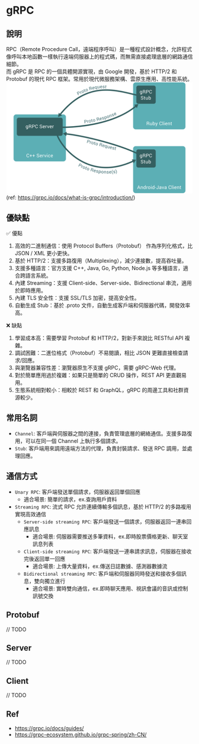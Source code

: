 # gRPC

## 說明
RPC（Remote Procedure Call，遠端程序呼叫）是一種程式設計概念，允許程式像呼叫本地函數一樣執行遠端伺服器上的程式碼，而無需直接處理底層的網路通信細節。 <br/>
而 gRPC 是 RPC 的一個具體開源實現，由 Google 開發，基於 HTTP/2 和 Protobuf 的現代 RPC 框架。常用於現代微服務架構、雲原生應用、高性能系統。 <br/>
![landing-2.svg](img%2Flanding-2.svg) <br/>
(ref: https://grpc.io/docs/what-is-grpc/introduction/) <br/>

## 優缺點
✅ 優點
1. 高效的二進制通信：使用 Protocol Buffers（Protobuf） 作為序列化格式，比 JSON / XML 更小更快。
2. 基於 HTTP/2：支援多路復用（Multiplexing），減少連接數，提高吞吐量。
3. 支援多種語言：官方支援 C++, Java, Go, Python, Node.js 等多種語言，適合跨語言系統。
4. 內建 Streaming：支援 Client-side、Server-side、Bidirectional 串流，適用於即時應用。
5. 內建 TLS 安全性：支援 SSL/TLS 加密，提高安全性。
6. 自動生成 Stub：基於 .proto 文件，自動生成客戶端和伺服器代碼，開發效率高。

❌ 缺點
1. 學習成本高：需要學習 Protobuf 和 HTTP/2，對新手來說比 RESTful API 複雜。
2. 調試困難：二進位格式（Protobuf）不易閱讀，相比 JSON 更難直接檢查請求/回應。
3. 與瀏覽器兼容性差：瀏覽器原生不支援 gRPC，需要 gRPC-Web 代理。
4. 對於簡單應用過於複雜：如果只是簡單的 CRUD 操作，REST API 更直觀易用。
5. 生態系統相對較小：相較於 REST 和 GraphQL，gRPC 的周邊工具和社群資源較少。

## 常用名詞
- `Channel`: 客戶端與伺服器之間的連接，負責管理底層的網絡通信。支援多路復用，可以在同一個 Channel 上執行多個請求。 
- `Stub`: 客戶端用來調用遠端方法的代理，負責封裝請求、發送 RPC 調用，並處理回應。

## 通信方式
- `Unary RPC`: 客戶端發送單個請求，伺服器返回單個回應
  - 適合場景: 簡單的請求，ex.查詢用戶資料
- `Streaming RPC`: 流式 RPC 允許連續傳輸多個訊息，基於 HTTP/2 的多路複用實現高效通信
    - `Server-side streaming RPC`: 客戶端發送一個請求，伺服器返回一連串回應訊息
      - 適合場景: 伺服器需要推送多筆資料，ex.即時股票價格更新、聊天室訊息列表
    - `Client-side streaming RPC`: 客戶端發送一連串請求訊息，伺服器在接收完後返回單一回應
      - 適合場景: 上傳大量資料，ex.傳送日誌數據、感測器數據流
    - `Bidirectional streaming RPC`: 客戶端和伺服器同時發送和接收多個訊息，雙向獨立進行
      - 適合場景: 實時雙向通信，ex.即時聊天應用、視訊會議的音訊或控制訊號交換

## Protobuf
// TODO

## Server
// TODO

## Client
// TODO

## Ref
- https://grpc.io/docs/guides/
- https://grpc-ecosystem.github.io/grpc-spring/zh-CN/
